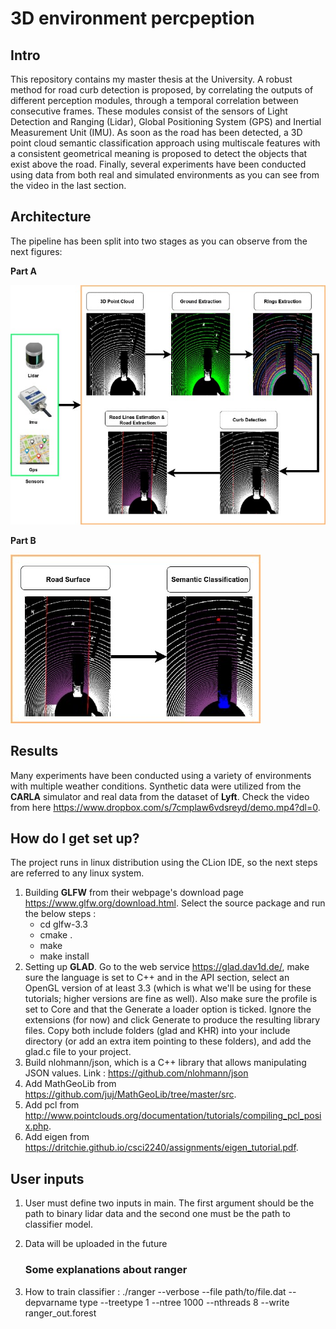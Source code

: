 # 3D environment percpeption #

## Intro ##
This repository contains my master thesis at the University. A robust method for road curb detection is proposed, by correlating the outputs of different perception modules, through a temporal correlation  between consecutive frames. These modules consist of the sensors of Light Detection and Ranging (Lidar), Global Positioning System (GPS) and Inertial Measurement Unit (IMU). As soon as the road has been detected, a 3D point cloud semantic classification approach using multiscale features with a consistent geometrical meaning is proposed to detect the objects that exist above the road. Finally, several experiments have been conducted using data from both real and simulated environments as you can see from the video in the last section.

## Architecture ##
The pipeline has been split into two stages as you can observe from the next figures:

**Part A**

![alt text](https://github.com/AndreasPapandreou/3D_environment_percpeption/blob/master/res/pipeline_parta.jpg?raw=true)

**Part B**

![alt text](https://github.com/AndreasPapandreou/3D_environment_percpeption/blob/master/res/pipeline_partb.jpg?raw=true)

## Results ##
Many experiments have been conducted using a variety of environments with multiple weather conditions. Synthetic data were utilized from the **CARLA** simulator and real data from the dataset of **Lyft**. Check the video from here https://www.dropbox.com/s/7cmplaw6vdsreyd/demo.mp4?dl=0.

## How do I get set up? ##

The project runs in linux distribution using the CLion IDE, so the next steps are referred to any linux system.

1. Building **GLFW** from their webpage's download page https://www.glfw.org/download.html. Select the source package and
   run the below steps :
    - cd glfw-3.3
    - cmake .
    - make
    - make install
2. Setting up **GLAD**. Go to the web service https://glad.dav1d.de/, make sure the language is set to C++ and in the API
   section, select an OpenGL version of at least 3.3 (which is what we'll be using for these tutorials; higher versions
   are fine as well). Also make sure the profile is set to Core and that the Generate a loader option is ticked.
   Ignore the extensions (for now) and click Generate to produce the resulting library files. Copy both include folders
   (glad and KHR) into your include directory (or add an extra item pointing to these folders), and add the glad.c file
   to your project.
3. Build nlohmann/json, which is a C++ library that allows manipulating JSON values.
    Link : https://github.com/nlohmann/json
4. Add MathGeoLib from https://github.com/juj/MathGeoLib/tree/master/src.
5. Add pcl from http://www.pointclouds.org/documentation/tutorials/compiling_pcl_posix.php.
6. Add eigen from https://dritchie.github.io/csci2240/assignments/eigen_tutorial.pdf.

## User inputs ##

1. User must define two inputs in main. The first argument should be the path to binary lidar data and the second one
must be the path to classifier model.
2. Data will be uploaded in the future

   ### Some explanations about ranger
1. How to train classifier :
   ./ranger --verbose --file path/to/file.dat --depvarname type --treetype 1 --ntree 1000 --nthreads 8 --write ranger_out.forest

